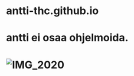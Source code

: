 # antti-thc.github.io
# antti ei osaa ohjelmoida.
# ![IMG_2020](https://user-images.githubusercontent.com/92996381/138483886-0d2cad1f-bcd6-46da-9e48-1ee0a51df32a.JPG)

